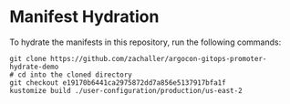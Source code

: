 # Manifest Hydration

To hydrate the manifests in this repository, run the following commands:

```shell
git clone https://github.com/zachaller/argocon-gitops-promoter-hydrate-demo
# cd into the cloned directory
git checkout e19170b6441ca2975872dd7a856e5137917bfa1f
kustomize build ./user-configuration/production/us-east-2
```
